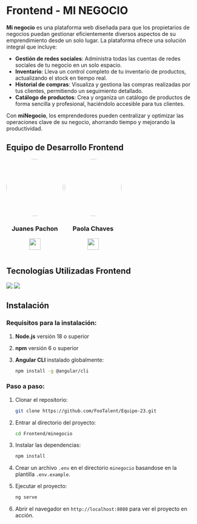 # Frontend - MI NEGOCIO

**Mi negocio** es una plataforma web diseñada para que los propietarios de negocios puedan gestionar eficientemente diversos aspectos de su emprendimiento desde un solo lugar. La plataforma ofrece una solución integral que incluye:

- **Gestión de redes sociales**: Administra todas las cuentas de redes sociales de tu negocio en un solo espacio.
- **Inventario**: Lleva un control completo de tu inventario de productos, actualizando el stock en tiempo real.
- **Historial de compras**: Visualiza y gestiona las compras realizadas por tus clientes, permitiendo un seguimiento detallado.
- **Catálogo de productos**: Crea y organiza un catálogo de productos de forma sencilla y profesional, haciéndolo accesible para tus clientes.

Con **miNegocio**, los emprendedores pueden centralizar y optimizar las operaciones clave de su negocio, ahorrando tiempo y mejorando la productividad.

## Equipo de Desarrollo Frontend
<div>
   <div style="display: inline-block;">
    <img align=center src="/images/Juanes-Pachon.jpg" width="150" height="150" style="border-radius: 50%;" />
    <h3 align=center >Juanes Pachon</h3>
    <p align=center>
      <a href="https://github.com/JuanesPachon" target="_blank">
        <img src="https://img.shields.io/badge/GitHub-181717.svg?style=for-the-badge&logo=GitHub&logoColor=white" height="30" />
      </a>
    </p>
  </div>

  <div style="display: inline-block;">
    <img align=center src="/images/Paola-Chaves.jpg" width="150" height="150" style="border-radius: 50%;" />
    <h3 align=center >Paola Chaves</h3>
    <p align=center>
      <a href="https://github.com/JuanesPachon" target="_blank">
        <img src="https://img.shields.io/badge/GitHub-181717.svg?style=for-the-badge&logo=GitHub&logoColor=white" height="30" />
      </a>
    </p>
  </div>

</div>

## Tecnologías Utilizadas Frontend
<img src="https://img.shields.io/badge/Angular-E21212?style=for-the-badge&logo=angular&logoColor=white" />
<img src="https://img.shields.io/badge/TailwindCSS-06B6D4?style=for-the-badge&logo=tailwindcss&logoColor=white" />

## Instalación

### Requisitos para la instalación:

1. **Node.js** versión 18 o superior
2. **npm** versión 6 o superior
3. **Angular CLI** instalado globalmente:

   ```bash
   npm install -g @angular/cli
   ```

### Paso a paso:

1. Clonar el repositorio:
   ```bash
   git clone https://github.com/FooTalent/Equipo-23.git
   ```
2. Entrar al directorio del proyecto:
   ```bash
   cd Frontend/minegocio
   ```
3. Instalar las dependencias:
   ```bash
   npm install
   ```
4. Crear un archivo `.env` en el directorio `minegocio` basandose en la plantilla `.env.example`.

5. Ejecutar el proyecto:
   ```bash
   ng serve
   ```

6. Abrir el navegador en `http://localhost:8080` para ver el proyecto en acción.
